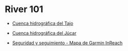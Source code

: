 # River 101

* [Cuenca hidrográfica del Tajo](./CHT/)
* [Cuenca hidrográfica del Júcar](./CHJ/)

* [Seguridad y seguimiento - Mapa de Garmin InReach](https://share.garmin.com/gpalacios82)